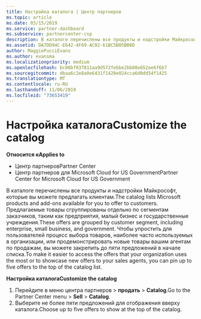 ```yaml
---
title: Настройка каталога | Центр партнеров
ms.topic: article
ms.date: 03/15/2019
ms.service: partner-dashboard
ms.subservice: partnercenter-csp
description: В каталоге перечислены все продукты и надстройки Майкрософт, которые партнеры могут продавать.
ms.assetid: DA7DD94C-E642-4F69-AC02-61BC5B05BB0D
author: MaggiePucciEvans
ms.author: evansma
ms.localizationpriority: medium
ms.openlocfilehash: bc06bf037811aa9d572febbe2bb88e652ee6f6b7
ms.sourcegitcommit: dbaa6c2e8a0e6431f1420e024cca6d0dd54f1425
ms.translationtype: MT
ms.contentlocale: ru-RU
ms.lasthandoff: 11/06/2019
ms.locfileid: "73653419"
---
```

# <a name="customize-the-catalog"></a><span data-ttu-id="d7718-103">Настройка каталога</span><span class="sxs-lookup"><span data-stu-id="d7718-103">Customize the catalog</span></span>

<span data-ttu-id="d7718-104">**Относится к**</span><span class="sxs-lookup"><span data-stu-id="d7718-104">**Applies to**</span></span>

-  <span data-ttu-id="d7718-105">Центр партнеров</span><span class="sxs-lookup"><span data-stu-id="d7718-105">Partner Center</span></span>
-  <span data-ttu-id="d7718-106">Центр партнеров для Microsoft Cloud for US Government</span><span class="sxs-lookup"><span data-stu-id="d7718-106">Partner Center for Microsoft Cloud for US Government</span></span>


<span data-ttu-id="d7718-107">В каталоге перечислены все продукты и надстройки Майкрософт, которые вы можете предлагать клиентам.</span><span class="sxs-lookup"><span data-stu-id="d7718-107">The catalog lists Microsoft products and add-ons available for you to offer to customers.</span></span> <span data-ttu-id="d7718-108">Предлагаемые товары сгруппированы отдельно по сегментам заказчиков, таким как предприятия, малый бизнес и государственные учреждения.</span><span class="sxs-lookup"><span data-stu-id="d7718-108">These offers are grouped by customer segment, including enterprise, small business, and government.</span></span> <span data-ttu-id="d7718-109">Чтобы упростить для пользователей процесс выбора товаров, наиболее часто используемых в организации, или продемонстрировать новые товары вашим агентам по продажам, вы можете закрепить до пяти предложений в начале списка.</span><span class="sxs-lookup"><span data-stu-id="d7718-109">To make it easier to access the offers that your organization uses the most or to showcase new offers to your sales agents, you can pin up to five offers to the top of the catalog list.</span></span>

<span data-ttu-id="d7718-110">**Настройка каталога**</span><span class="sxs-lookup"><span data-stu-id="d7718-110">**Customize the catalog**</span></span>

1.  <span data-ttu-id="d7718-111">Перейдите в меню центра партнеров &gt; **продать** &gt; **Catalog**.</span><span class="sxs-lookup"><span data-stu-id="d7718-111">Go to the Partner Center menu &gt; **Sell** &gt; **Catalog**.</span></span>
2.  <span data-ttu-id="d7718-112">Выберите не более пяти предложений для отображения вверху каталога.</span><span class="sxs-lookup"><span data-stu-id="d7718-112">Choose up to five offers to show at the top of the catalog.</span></span>

 

 



